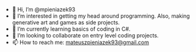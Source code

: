 - 👋 Hi, I’m @mpieniazek93
- 👀 I’m interested in getting my head around programming. Also, making generative art and games as side projects.
- 🌱 I’m currently learning basics of coding in C#.
- 💞️ I’m looking to collaborate on entry level coding projects.
- 📫 How to reach me: mateuszpieniazek93@gmail.com

<!---
mpieniazek93/mpieniazek93 is a ✨ special ✨ repository because its `README.md` (this file) appears on your GitHub profile.
You can click the Preview link to take a look at your changes.
--->
